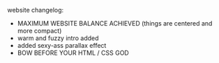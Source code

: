 website changelog:
- MAXIMUM WEBSITE BALANCE ACHIEVED (things are centered and more compact)
- warm and fuzzy intro added
- added sexy-ass parallax effect
- BOW BEFORE YOUR HTML / CSS GOD
